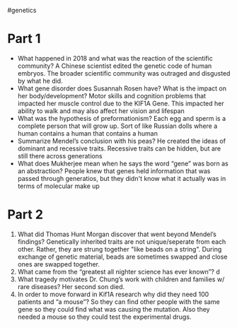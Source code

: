 #genetics 
# Part 1
- What happened in 2018 and what was the reaction of the scientific community?
	A Chinese scientist edited the genetic code of human embryos. The broader scientific community was outraged and disgusted by what he did.
- What gene disorder does Susannah Rosen have? What is the impact on her body/development?
	Motor skills and cognition problems that impacted her muscle control due to the KIF1A Gene. This impacted her ability to walk and may also affect her vision and lifespan
- What was the hypothesis of preformationism? 
	Each egg and sperm is a complete person that will grow up. Sort of like Russian dolls where a human contains a human that contains a human
- Summarize Mendel’s conclusion with his peas?
	He created the ideas of dominant and recessive traits. Recessive traits can be hidden, but are still there across generations
- What does Mukherjee mean when he says the word “gene” was born as an abstraction?
	People knew that genes held information that was passed through generatios, but they didn't know what it actually was in terms of molecular make up

# Part 2
1.  What did Thomas Hunt Morgan discover that went beyond Mendel’s findings?
	Genetically inherited traits are not unique/seperate from each other. Rather, they are strung together "like beads on a string". During exchange of genetic material, beads are sometimes swapped and close ones are swapped together.
2.  What came from the “greatest all nighter science has ever known”?
	d
3.  What tragedy motivates Dr. Chung’s work with children and families w/ rare diseases?
	Her second son died.
4.  In order to move forward in Kif1A research why did they need 100 patients and “a mouse”?
	So they can find other people with the same gene so they could find what was causing the mutation. Also they needed a mouse so they could test the experimental drugs.